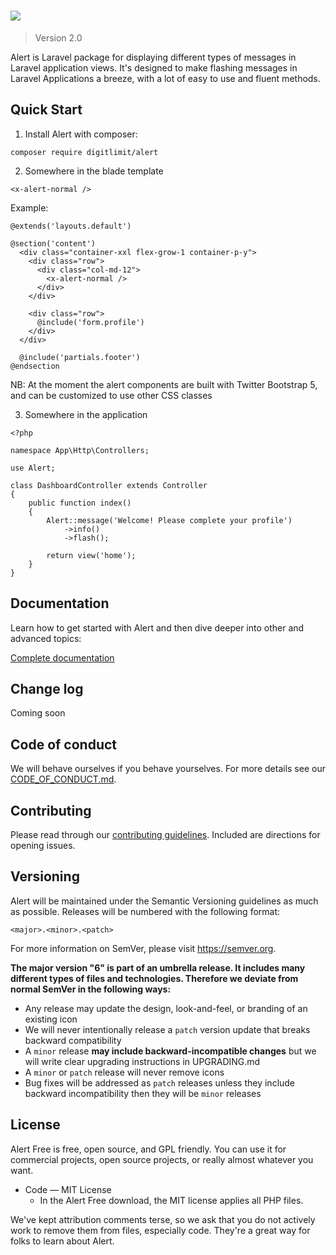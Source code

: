<h1>
   <img src="https://github.com/digitlimit/alert/assets/2041419/131bac3e-5406-4939-be5d-439945ff6a28">
</h1>

> Version 2.0

Alert is Laravel package for displaying different types of messages in Laravel application views.
It's designed to make flashing messages in Laravel Applications a breeze, with a lot of easy to use and fluent methods.

## Quick Start

1. Install Alert with composer:

```
composer require digitlimit/alert
```

2. Somewhere in the blade template

```
<x-alert-normal />
```

Example:

```
@extends('layouts.default')

@section('content')
  <div class="container-xxl flex-grow-1 container-p-y">
    <div class="row">
      <div class="col-md-12">
        <x-alert-normal />
      </div>
    </div>

    <div class="row">
      @include('form.profile')
    </div>        
  </div>

  @include('partials.footer')
@endsection
```

NB: At the moment the alert components are built with Twitter Bootstrap 5, and can be customized to use other CSS classes

3. Somewhere in the application

```
<?php

namespace App\Http\Controllers;

use Alert;

class DashboardController extends Controller
{
    public function index()
    {
        Alert::message('Welcome! Please complete your profile')
            ->info()
            ->flash();

        return view('home');
    }
}
```

## Documentation

Learn how to get started with Alert and then dive deeper into other and advanced topics:

[Complete documentation](https://github.com/digitlimit/alert/wiki)

## Change log

Coming soon

## Code of conduct

We will behave ourselves if you behave yourselves. For more details see our
[CODE_OF_CONDUCT.md](./CODE_OF_CONDUCT.md).

## Contributing

Please read through our [contributing guidelines](./CONTRIBUTING.md).  Included
are directions for opening issues.

## Versioning

Alert will be maintained under the Semantic Versioning guidelines as much as possible. Releases will be numbered
with the following format:

`<major>.<minor>.<patch>`

For more information on SemVer, please visit https://semver.org.

**The major version "6" is part of an umbrella release.  It includes many different types of files and technologies. Therefore
we deviate from normal SemVer in the following ways:**

* Any release may update the design, look-and-feel, or branding of an existing
  icon
* We will never intentionally release a `patch` version update that breaks
  backward compatibility
* A `minor` release **may include backward-incompatible changes** but we will
  write clear upgrading instructions in UPGRADING.md
* A `minor` or `patch` release will never remove icons
* Bug fixes will be addressed as `patch` releases unless they include backward
  incompatibility then they will be `minor` releases

## License

Alert Free is free, open source, and GPL friendly. You can use it for
commercial projects, open source projects, or really almost whatever you want.

- Code — MIT License
  - In the Alert Free download, the MIT license applies all PHP files.

We've kept attribution comments terse, so we ask that you do not actively work
to remove them from files, especially code. They're a great way for folks to
learn about Alert.


